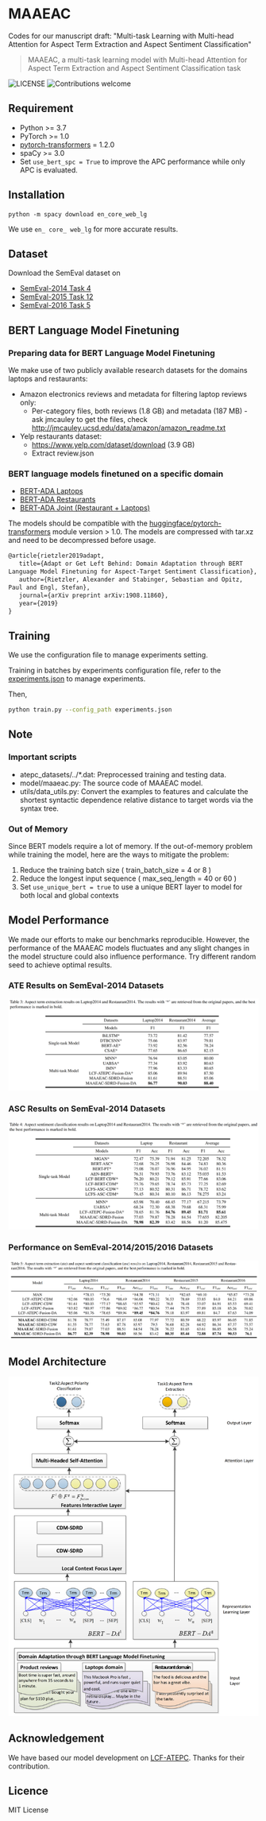 # MAAEAC

Codes for our manuscript draft: "Multi-task Learning with Multi-head Attention for Aspect Term Extraction and Aspect Sentiment Classification"

> MAAEAC,  a multi-task learning model with Multi-head Attention for Aspect Term Extraction and Aspect Sentiment Classification task

![LICENSE](https://img.shields.io/packagist/l/doctrine/orm.svg)
![Contributions welcome](https://img.shields.io/badge/contributions-welcome-brightgreen.svg)

## Requirement

* Python >= 3.7
* PyTorch >= 1.0
* [pytorch-transformers](https://github.com/huggingface/pytorch-transformers) = 1.2.0
* spaCy >= 3.0  
* Set `use_bert_spc = True` to improve the APC performance while only APC is evaluated.

## Installation

    python -m spacy download en_core_web_lg

We use `en_ core_ web_lg` for more accurate results.

## Dataset
Download the SemEval dataset on 
* [SemEval-2014 Task 4](https://alt.qcri.org/semeval2014/task4/)
* [SemEval-2015 Task 12](http://alt.qcri.org/semeval2015/task12/)
* [SemEval-2016 Task 5](http://alt.qcri.org/semeval2016/task5/)


## BERT Language Model Finetuning
### Preparing data for BERT Language Model Finetuning

We make use of two publicly available research datasets
for the domains laptops and restaurants:

* Amazon electronics reviews and metadata for filtering laptop reviews only:
    * Per-category files, both reviews (1.8 GB) and metadata (187 MB) - ask jmcauley to get the files, 
    check http://jmcauley.ucsd.edu/data/amazon/amazon_readme.txt
* Yelp restaurants dataset:
    * https://www.yelp.com/dataset/download (3.9 GB)
    * Extract review.json
    
### BERT language models finetuned on a specific domain

* [BERT-ADA Laptops](https://drive.google.com/file/d/1I2hOyi120Fwn2cApfVwjaOw782IGjWS8/view?usp=sharing)
* [BERT-ADA Restaurants](https://drive.google.com/file/d/1DmVrhKQx74p1U5c7oq6qCTVxGIpgvp1c/view?usp=sharing)
* [BERT-ADA Joint (Restaurant + Laptops)](https://drive.google.com/file/d/1LqscXdlzKxx7XPPcWXRGRwgM8agnH4kM/view?usp=sharing)

The models should be compatible with the [huggingface/pytorch-transformers](https://github.com/huggingface/pytorch-transformers) module version > 1.0.
The models are compressed with tar.xz and need to be decompressed before usage.

    @article{rietzler2019adapt,
       title={Adapt or Get Left Behind: Domain Adaptation through BERT Language Model Finetuning for Aspect-Target Sentiment Classification},
       author={Rietzler, Alexander and Stabinger, Sebastian and Opitz, Paul and Engl, Stefan},
       journal={arXiv preprint arXiv:1908.11860},
       year={2019}
    }

## Training
We use the configuration file to manage experiments setting.

Training in batches by experiments configuration file, refer to the [experiments.json](experiments.json) to manage experiments.

Then, 
```sh
python train.py --config_path experiments.json
```

## Note
### Important scripts

* atepc_datasets/../*.dat: Preprocessed training and testing data.
* model/maaeac.py: The source code of MAAEAC model.
* utils/data_utils.py: Convert the examples to features and calculate the shortest syntactic dependence relative distance to target words via the syntax tree.

### Out of Memory

Since BERT models require a lot of memory. If the out-of-memory problem while training the model, here are the ways to mitigate the problem:
1. Reduce the training batch size ( train_batch_size = 4 or 8 )
2. Reduce the longest input sequence ( max_seq_length = 40 or 60 )
3. Set `use_unique_bert = true` to use a unique BERT layer to model for both local and global contexts

## Model Performance

We made our efforts to make our benchmarks reproducible. However, the performance of the MAAEAC models fluctuates and any slight changes in the model structure could also influence performance. Try different random seed to achieve optimal results.

### ATE Results on SemEval-2014 Datasets

![semeval2014](assets/SemEval-2014-ATE.png)

### ASC Results on SemEval-2014 Datasets

![semeval2014](assets/SemEval-2014-ASC.png)

### Performance on SemEval-2014/2015/2016 Datasets

![semeval2014](assets/SemEval-results.png)

## Model Architecture
![lcf](assets/maaeac.png)

## Acknowledgement
We have based our model development on [LCF-ATEPC](https://github.com/yangheng95/LCF-ATEPC). Thanks for their contribution.

## Licence

MIT License


